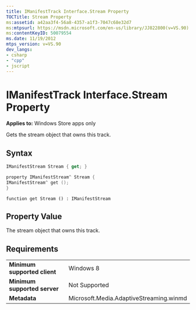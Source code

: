 ```yaml
---
title: IManifestTrack Interface.Stream Property
TOCTitle: Stream Property
ms:assetid: a42aa3f4-56a8-4357-a1f3-7047c68e32d7
ms:mtpsurl: https://msdn.microsoft.com/en-us/library/JJ822800(v=VS.90)
ms:contentKeyID: 50079554
ms.date: 11/19/2012
mtps_version: v=VS.90
dev_langs:
- csharp
- "cpp"
- jscript
---
```


# IManifestTrack Interface.Stream Property

**Applies to:** Windows Store apps only

Gets the stream object that owns this track.

## Syntax

```csharp
IManifestStream Stream { get; }
```

```cpp
property IManifestStream^ Stream {
IManifestStream^ get ();
}
```

```jscript
function get Stream () : IManifestStream
```

## Property Value

The stream object that owns this track.

## Requirements

|||
|--- |--- |
|**Minimum supported client**|Windows 8|
|**Minimum supported server**|Not Supported|
|**Metadata**|Microsoft.Media.AdaptiveStreaming.winmd|

